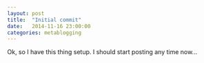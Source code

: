 ```yaml
---
layout: post
title:  "Initial commit"
date:   2014-11-16 23:00:00
categories: metablogging
---
```


Ok, so I have this thing setup.
I should start posting any time now...
